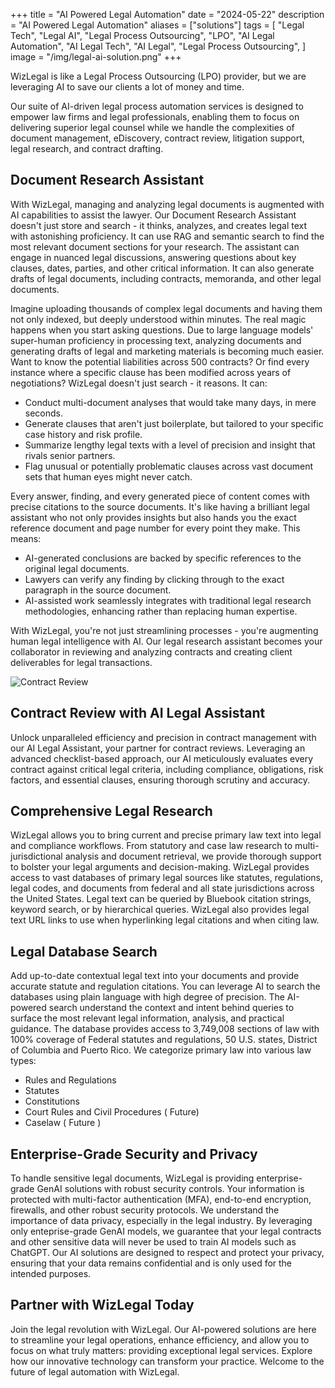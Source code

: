 +++
title = "AI Powered Legal Automation"
date = "2024-05-22"
description = "AI Powered Legal Automation"
aliases = ["solutions"]
tags = [
    "Legal Tech",
    "Legal AI",
    "Legal Process Outsourcing",
    "LPO",
    "AI Legal Automation",
    "AI Legal Tech",
    "AI Legal",
    "Legal Process Outsourcing",
]
image = "/img/legal-ai-solution.png"
+++

WizLegal is like a Legal Process Outsourcing (LPO) provider, but we are leveraging AI to save our clients a lot of money and time.  

Our suite of AI-driven legal process automation services is designed to empower law firms and legal professionals, enabling them to focus on delivering superior legal counsel while we handle the complexities of document management, eDiscovery, contract review, litigation support, legal research, and contract drafting.  

## Document Research Assistant

With WizLegal, managing and analyzing legal documents is augmented with AI capabilities to assist the lawyer. Our Document Research Assistant doesn't just store and search - it thinks, analyzes, and creates legal text with astonishing proficiency.  It can use RAG and semantic search to find the most relevant document sections for your research. The assistant can engage in nuanced legal discussions, answering questions about key clauses, dates, parties, and other critical information. It can also generate drafts of legal documents, including contracts, memoranda, and other legal documents.  

Imagine uploading thousands of complex legal documents and having them not only indexed, but deeply understood within minutes.  The real magic happens when you start asking questions. Due to large language models' super-human proficiency in processing text, analyzing documents and generating drafts of legal and marketing materials is becoming much easier. Want to know the potential liabilities across 500 contracts? Or find every instance where a specific clause has been modified across years of negotiations? WizLegal doesn't just search - it reasons. It can:

* Conduct multi-document analyses that would take many days, in mere seconds.
* Generate clauses that aren't just boilerplate, but tailored to your specific case history and risk profile.
* Summarize lengthy legal texts with a level of precision and insight that rivals senior partners.
* Flag unusual or potentially problematic clauses across vast document sets that human eyes might never catch.

Every answer, finding, and every generated piece of content comes with precise citations to the source documents.  It's like having a brilliant legal assistant who not only provides insights but also hands you the exact reference document and page number for every point they make.  This means:

* AI-generated conclusions are backed by specific references to the original legal documents.
* Lawyers can verify any finding by clicking through to the exact paragraph in the source document.
* AI-assisted work seamlessly integrates with traditional legal research methodologies, enhancing rather than replacing human expertise.

With WizLegal, you're not just streamlining processes - you're augmenting human legal intelligence with AI.  Our legal research assistant becomes your collaborator in reviewing and analyzing contracts and creating client deliverables for legal transactions.


![Contract Review](/img/query_files.png)

## Contract Review with AI Legal Assistant
Unlock unparalleled efficiency and precision in contract management with our AI Legal Assistant, your partner for contract reviews. Leveraging an advanced checklist-based approach, our AI meticulously evaluates every contract against critical legal criteria, including compliance, obligations, risk factors, and essential clauses, ensuring thorough scrutiny and accuracy.  

## Comprehensive Legal Research

WizLegal allows you to bring current and precise primary law text into legal and compliance workflows.  From statutory and case law research to multi-jurisdictional analysis and document retrieval, we provide thorough support to bolster your legal arguments and decision-making. WizLegal provides access to vast databases of primary legal sources like statutes, regulations, legal codes, and documents from federal and all state jurisdictions across the United States. Legal text can be queried by Bluebook citation strings, keyword search, or by hierarchical queries.  WizLegal also provides legal text URL links to use when hyperlinking legal citations and when citing law. 

## Legal Database Search
Add up-to-date contextual legal text into your documents and provide accurate statute and regulation citations.  You can leverage AI to search the databases using plain language with high degree of precision.  The AI-powered search understand the context and intent behind queries to surface the most relevant legal information, analysis, and practical guidance. The database provides access to 3,749,008 sections of law with 100% coverage of Federal statutes and regulations, 50 U.S. states, District of Columbia and Puerto Rico. We categorize primary law into various law types:
* Rules and Regulations 
* Statutes 
* Constitutions 
* Court Rules and Civil Procedures ( Future)
* Caselaw ( Future )

## Enterprise-Grade Security and Privacy 
To handle sensitive legal documents, WizLegal is providing enterprise-grade GenAI solutions with robust security controls.  Your information is protected with multi-factor authentication (MFA), end-to-end encryption, firewalls, and other robust security protocols.  We understand the importance of data privacy, especially in the legal industry.  By leveraging only enteprise-grade GenAI models, we guarantee that your legal contracts and other sensitive data will never be used to train AI models such as ChatGPT. Our AI solutions are designed to respect and protect your privacy, ensuring that your data remains confidential and is only used for the intended purposes.

## Partner with WizLegal Today
Join the legal revolution with WizLegal. Our AI-powered solutions are here to streamline your legal operations, enhance efficiency, and allow you to focus on what truly matters: providing exceptional legal services. Explore how our innovative technology can transform your practice. Welcome to the future of legal automation with WizLegal.